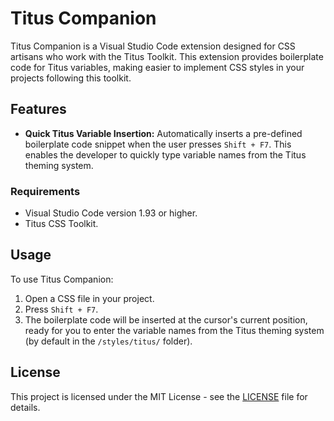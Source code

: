 # Titus Companion

Titus Companion is a Visual Studio Code extension designed for CSS artisans who work with the Titus Toolkit. This extension provides boilerplate code for Titus variables, making easier to implement CSS styles in your projects following this toolkit.

## Features

- **Quick Titus Variable Insertion:** Automatically inserts a pre-defined boilerplate code snippet when the user presses `Shift + F7`. This enables the developer to quickly type variable names from the Titus theming system.

### Requirements

- Visual Studio Code version 1.93 or higher.
- Titus CSS Toolkit.

## Usage

To use Titus Companion:

1. Open a CSS file in your project.
2. Press `Shift + F7`. 
3. The boilerplate code will be inserted at the cursor's current position, ready for you to enter the variable names from the Titus theming system (by default in the `/styles/titus/` folder).

## License

This project is licensed under the MIT License - see the [LICENSE](LICENSE) file for details.
